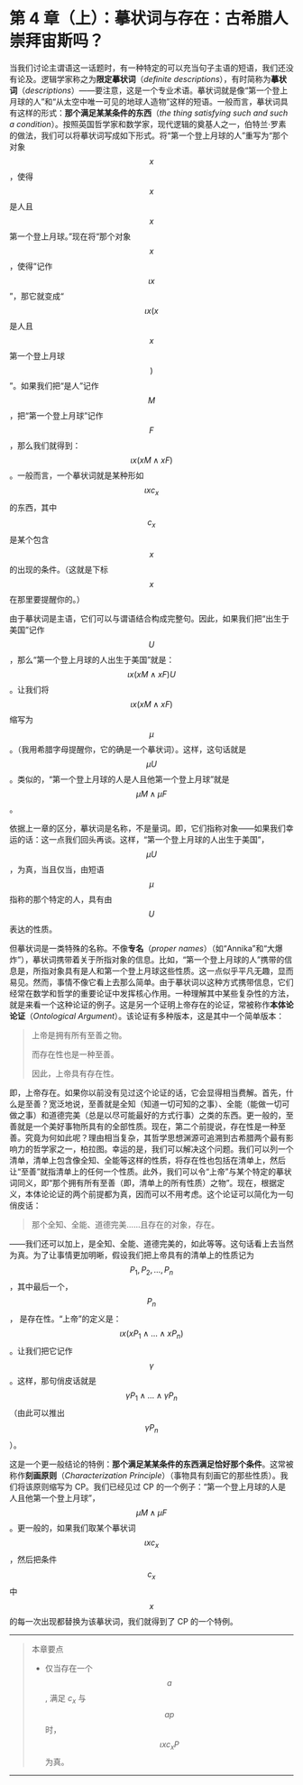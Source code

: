 # 第 4 章（上）：摹状词与存在：古希腊人崇拜宙斯吗？

当我们讨论主谓语这一话题时，有一种特定的可以充当句子主语的短语，我们还没有论及。逻辑学家称之为**限定摹状词**（_definite descriptions_），有时简称为**摹状词**（_descriptions_）——要注意，这是一个专业术语。摹状词就是像“第一个登上月球的人”和“从太空中唯一可见的地球人造物”这样的短语。一般而言，摹状词具有这样的形式：**那个满足某某条件的东西**（_the thing satisfying such and such a condition_）。按照英国哲学家和数学家，现代逻辑的奠基人之一，伯特兰·罗素的做法，我们可以将摹状词写成如下形式。将“第一个登上月球的人”重写为“那个对象 $$x$$，使得 $$x$$ 是人且 $$x$$ 第一个登上月球。”现在将“那个对象 $$x$$，使得”记作 $$\iota x$$”，那它就变成“$$\iota x(x$$是人且 $$x$$ 第一个登上月球$$)$$”。如果我们把“是人”记作 $$M$$，把“第一个登上月球”记作 $$F$$，那么我们就得到：$$\iota x(xM\land xF)$$。一般而言，一个摹状词就是某种形如 $$\iota xc_x$$ 的东西，其中 $$c_x$$ 是某个包含 $$x$$ 的出现的条件。（这就是下标 $$x$$ 在那里要提醒你的。）

由于摹状词是主语，它们可以与谓语结合构成完整句。因此，如果我们把“出生于美国”记作 $$U$$，那么“第一个登上月球的人出生于美国”就是：$$\iota x(xM\land xF)U$$。让我们将 $$\iota x(xM\land xF)$$ 缩写为 $$\mu$$。（我用希腊字母提醒你，它的确是一个摹状词）。这样，这句话就是 $$\mu U$$。类似的，“第一个登上月球的人是人且他第一个登上月球”就是 $$\mu M\land \mu F$$。

依据上一章的区分，摹状词是名称，不是量词。即，它们指称对象——如果我们幸运的话：这一点我们回头再谈。这样，“第一个登上月球的人出生于美国”，$$\mu U$$，为真，当且仅当，由短语 $$\mu$$ 指称的那个特定的人，具有由 $$U$$ 表达的性质。

但摹状词是一类特殊的名称。不像**专名**（_proper names_）（如“Annika”和“大爆炸”），摹状词携带着关于所指对象的信息。比如，“第一个登上月球的人”携带的信息是，所指对象具有是人和第一个登上月球这些性质。这一点似乎平凡无趣，显而易见。然而，事情不像它看上去那么简单。由于摹状词以这种方式携带信息，它们经常在数学和哲学的重要论证中发挥核心作用。一种理解其中某些复杂性的方法，就是来看一个这种论证的例子。这是另一个证明上帝存在的论证，常被称作**本体论论证**（_Ontological Argument_）。该论证有多种版本，这是其中一个简单版本：

> 上帝是拥有所有至善之物。
>
> 而存在性也是一种至善。
>
> 因此，上帝具有存在性。

即，上帝存在。如果你以前没有见过这个论证的话，它会显得相当费解。首先，什么是至善？宽泛地说，至善就是全知（知道一切可知的之事）、全能（能做一切可做之事）和道德完美（总是以尽可能最好的方式行事）之类的东西。更一般的，至善就是一个美好事物所具有的全部性质。现在，第二个前提说，存在性是一种至善。究竟为何如此呢？理由相当复杂，其哲学思想渊源可追溯到古希腊两个最有影响力的哲学家之一，柏拉图。幸运的是，我们可以解决这个问题。我们可以列一个清单，清单上包含像全知、全能等这样的性质，将存在性也包括在清单上，然后让“至善”就指清单上的任何一个性质。此外，我们可以令“上帝”与某个特定的摹状词同义，即“那个拥有所有至善（即，清单上的所有性质）之物”。现在，根据定义，本体论论证的两个前提都为真，因而可以不用考虑。这个论证可以简化为一句俏皮话：

> 那个全知、全能、道德完美……且存在的对象，存在。

——我们还可以加上，是全知、全能、道德完美的，如此等等。这句话看上去当然为真。为了让事情更加明晰，假设我们把上帝具有的清单上的性质记为 $$P_{1},P_{2},\ldots,P_{n}$$，其中最后一个，$$P_{n}$$， 是存在性。“上帝”的定义是：$$\iota x(xP_1\land\ldots\land xP_n)$$。让我们把它记作 $$\gamma$$。这样，那句俏皮话就是 $$\gamma P_1\land\ldots\land\gamma P_n$$（由此可以推出$$\gamma P_n$$）。

这是一个更一般结论的特例：**那个满足某某条件的东西满足恰好那个条件**。这常被称作**刻画原则**（_Characterization Principle_）（事物具有刻画它的那些性质）。我们将该原则缩写为 CP。我们已经见过 CP 的一个例子：“第一个登上月球的人是人且他第一个登上月球”，$$\mu M\land\mu F$$。更一般的，如果我们取某个摹状词 $$\iota xc_x$$，然后把条件 $$c_x$$ 中 $$x$$ 的每一次出现都替换为该摹状词，我们就得到了 CP 的一个特例。

---

> 本章要点
>
> * 仅当存在一个 $$a$$, 满足 $c_x$ 与 $$ap$$时， $$\iota xc_x P$$ 为真。

---
